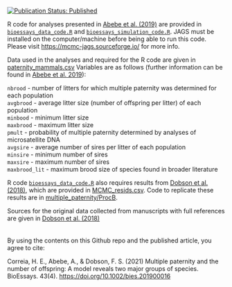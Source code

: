 <!--- Readme for Abebe et al. 2019 in BioEssays --->
[![Publication Status: Published](https://img.shields.io/badge/Publication%20Status-Published-success)](https://doi.org/10.1002/bies.201900016)

R code for analyses presented in [Abebe et al. (2019)](https://doi.org/10.1002/bies.201900016) are provided in [`bioessays_data_code.R`](bioessays_data_code.R) and [`bioessays_simulation_code.R`](bioessays_simulation_code.R).
JAGS must be installed on the computer/machine before being able to run this code. Please visit https://mcmc-jags.sourceforge.io/ for more info.

Data used in the analyses and required for the R code are given in [paternity_mammals.csv](paternity_mammals.csv)
Variables are as follows (further information can be found in [Abebe et al. 2019](https://doi.org/10.1002/bies.201900016)):  

`nbrood` - number of litters for which multiple paternity was determined for each population  
`avgbrood` - average litter size (number of offspring per litter) of each population  
`minbood` - minimum litter size  
`maxbrood` - maximum litter size  
`pmult` - probability of multiple paternity determined by analyses of microsatellite DNA  
`avgsire` - average number of sires per litter of each population  
`minsire` - minimum number of sires  
`maxsire` - maximum number of sires  
`maxbrood_lit` - maximum brood size of species found in broader literature

R code [`bioessays_data_code.R`](bioessays_data_code.R) also requires results from [Dobson et al. (2018)](https://doi.org/10.1098/rspb.2018.2042), which are provided in [MCMC_resids.csv](MCMC_resids.csv). Code to replicate these results are in [multiple_paternity/ProcB](multiple-paternity/ProcB).

Sources for the original data collected from manuscripts with full references are given in [Dobson et al. (2018)](https://doi.org/10.1098/rspb.2018.2042)
\
\
\
By using the contents on this Github repo and the published article, you agree to cite:

Correia, H. E., Abebe, A., & Dobson, F. S. (2021) Multiple paternity and the number of offspring: A model reveals two major groups of species. BioEssays. 43(4). https://doi.org/10.1002/bies.201900016
